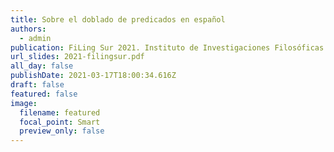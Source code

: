 ```yaml
---
title: Sobre el doblado de predicados en español
authors:
  - admin
publication: FiLing Sur 2021. Instituto de Investigaciones Filosóficas
url_slides: 2021-filingsur.pdf
all_day: false
publishDate: 2021-03-17T18:00:34.616Z
draft: false
featured: false
image:
  filename: featured
  focal_point: Smart
  preview_only: false
---
```

